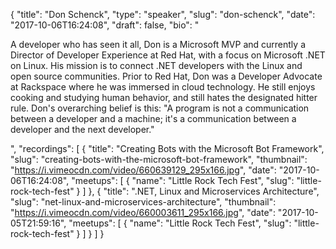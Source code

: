 {
  "title": "Don Schenck",
  "type": "speaker",
  "slug": "don-schenck",
  "date": "2017-10-06T16:24:08",
  "draft": false,
  "bio": "<p>A developer who has seen it all, Don is a Microsoft MVP and currently a Director of Developer Experience at Red Hat, with a focus on Microsoft .NET on Linux. His mission is to connect .NET developers with the Linux and open source communities. Prior to Red Hat, Don was a Developer Advocate at Rackspace where he was immersed in cloud technology. He still enjoys cooking and studying human behavior, and still hates the designated hitter rule. Don's overarching belief is this: \"A program is not a communication between a developer and a machine; it's a communication between a developer and the next developer.\"</p>",
  "recordings": [
    {
      "title": "Creating Bots with the Microsoft Bot Framework",
      "slug": "creating-bots-with-the-microsoft-bot-framework",
      "thumbnail": "https://i.vimeocdn.com/video/660639129_295x166.jpg",
      "date": "2017-10-06T16:24:08",
      "meetups": [
        {
          "name": "Little Rock Tech Fest",
          "slug": "little-rock-tech-fest"
        }
      ]
    },
    {
      "title": ".NET, Linux and Microservices Architecture",
      "slug": "net-linux-and-microservices-architecture",
      "thumbnail": "https://i.vimeocdn.com/video/660003611_295x166.jpg",
      "date": "2017-10-05T21:59:16",
      "meetups": [
        {
          "name": "Little Rock Tech Fest",
          "slug": "little-rock-tech-fest"
        }
      ]
    }
  ]
}